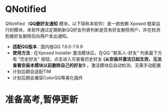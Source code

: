 # QNotified
QNotified（**QQ删好友通知** 模块，以下简称本软件）是一款依赖 Xposed 框架运行的模块，本软件通过定期刷新QQ好友列表判断是否有好友删除用户，并在检测到被好友删除后向用户发出通知。

-  **适配QQ版本** : 国内版QQ 7.6.0-7.9.9
-  **使用方法** : 在Xposed Installer 激活模块后，在QQ "联系人-好友" 列表最下方有 "历史好友" 按钮，点击进入可查看历史好友 **(从安装并激活日起生效，无法查看安装本模块以前删除自己的好友!)** 。激活模块后自动检测，无需手动配置
- 计划后期会适配TIM
- 计划后期会兼容ColorQQ等美化插件
# 准备高考,暂停更新